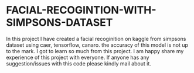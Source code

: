 # FACIAL-RECOGINTION-WITH-SIMPSONS-DATASET

In this project I have created a facial recoginition on kaggle from simpsons dataset using caer, tensorflow, canaro. the accuracy of this model is not up to the mark. I got to learn so much from this project. I am happy share my experience of this project with everyone. If anyone has any suggestion/issues with this code please kindly mail about it.
